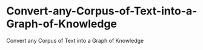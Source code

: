 # Convert-any-Corpus-of-Text-into-a-Graph-of-Knowledge
Convert any Corpus of Text into a Graph of Knowledge
